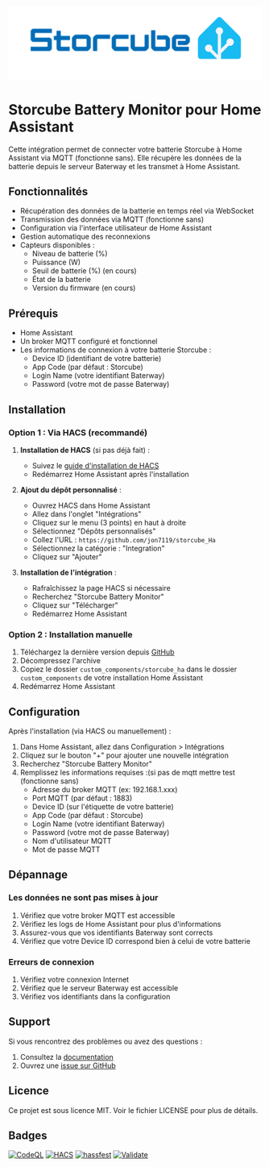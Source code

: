 ![](/custom_components/storcube_ha/res/logostorcubeHA.png)

# Storcube Battery Monitor pour Home Assistant

Cette intégration permet de connecter votre batterie Storcube à Home Assistant via MQTT (fonctionne sans). Elle récupère les données de la batterie depuis le serveur Baterway et les transmet à Home Assistant.


## Fonctionnalités

- Récupération des données de la batterie en temps réel via WebSocket
- Transmission des données via MQTT (fonctionne sans)
- Configuration via l'interface utilisateur de Home Assistant
- Gestion automatique des reconnexions
- Capteurs disponibles :
  - Niveau de batterie (%)
  - Puissance (W)
  - Seuil de batterie (%) (en cours)
  - État de la batterie
  - Version du firmware (en cours)

## Prérequis

- Home Assistant
- Un broker MQTT configuré et fonctionnel
- Les informations de connexion à votre batterie Storcube :
  - Device ID (identifiant de votre batterie)
  - App Code (par défaut : Storcube)
  - Login Name (votre identifiant Baterway)
  - Password (votre mot de passe Baterway)

## Installation

### Option 1 : Via HACS (recommandé)

1. **Installation de HACS** (si pas déjà fait) :
   - Suivez le [guide d'installation de HACS](https://hacs.xyz/docs/setup/download)
   - Redémarrez Home Assistant après l'installation

2. **Ajout du dépôt personnalisé** :
   - Ouvrez HACS dans Home Assistant
   - Allez dans l'onglet "Intégrations"
   - Cliquez sur le menu (3 points) en haut à droite
   - Sélectionnez "Dépôts personnalisés"
   - Collez l'URL : `https://github.com/jon7119/storcube_Ha`
   - Sélectionnez la catégorie : "Integration"
   - Cliquez sur "Ajouter"

3. **Installation de l'intégration** :
   - Rafraîchissez la page HACS si nécessaire
   - Recherchez "Storcube Battery Monitor"
   - Cliquez sur "Télécharger"
   - Redémarrez Home Assistant

### Option 2 : Installation manuelle

1. Téléchargez la dernière version depuis [GitHub](https://github.com/jon7119/storcube_Ha)
2. Décompressez l'archive
3. Copiez le dossier `custom_components/storcube_ha` dans le dossier `custom_components` de votre installation Home Assistant
4. Redémarrez Home Assistant

## Configuration

Après l'installation (via HACS ou manuellement) :

1. Dans Home Assistant, allez dans Configuration > Intégrations
2. Cliquez sur le bouton "+" pour ajouter une nouvelle intégration
3. Recherchez "Storcube Battery Monitor"
4. Remplissez les informations requises :(si pas de mqtt mettre test (fonctionne sans)
   - Adresse du broker MQTT (ex: 192.168.1.xxx)
   - Port MQTT (par défaut : 1883)
   - Device ID (sur l'étiquette de votre batterie)
   - App Code (par défaut : Storcube)
   - Login Name (votre identifiant Baterway)
   - Password (votre mot de passe Baterway)
   - Nom d'utilisateur MQTT
   - Mot de passe MQTT

## Dépannage

### Les données ne sont pas mises à jour

1. Vérifiez que votre broker MQTT est accessible
2. Vérifiez les logs de Home Assistant pour plus d'informations
3. Assurez-vous que vos identifiants Baterway sont corrects
4. Vérifiez que votre Device ID correspond bien à celui de votre batterie

### Erreurs de connexion

1. Vérifiez votre connexion Internet
2. Vérifiez que le serveur Baterway est accessible
3. Vérifiez vos identifiants dans la configuration

## Support

Si vous rencontrez des problèmes ou avez des questions :

1. Consultez la [documentation](https://github.com/jon7119/storcube_Ha)
2. Ouvrez une [issue sur GitHub](https://github.com/jon7119/storcube_Ha/issues)

## Licence

Ce projet est sous licence MIT. Voir le fichier LICENSE pour plus de détails.

## Badges

[![CodeQL](https://github.com/jon7119/storcube_Ha/actions/workflows/github-code-scanning/codeql/badge.svg)](https://github.com/jon7119/storcube_Ha/actions/workflows/github-code-scanning/codeql)
[![HACS](https://github.com/jon7119/storcube_Ha/actions/workflows/hacs.yaml/badge.svg)](https://github.com/jon7119/storcube_Ha/actions/workflows/hacs.yaml)
[![hassfest](https://github.com/jon7119/storcube_Ha/actions/workflows/hassfest.yaml/badge.svg)](https://github.com/jon7119/storcube_Ha/actions/workflows/hassfest.yaml)
[![Validate](https://github.com/jon7119/storcube_Ha/actions/workflows/validate.yml/badge.svg)](https://github.com/jon7119/storcube_Ha/actions/workflows/validate.yml)

